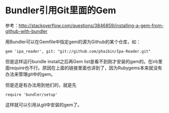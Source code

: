 # Bundler引用Git里面的Gem

参考：<http://stackoverflow.com/questions/3846859/installing-a-gem-from-github-with-bundler>

用Bundler可以在Gemfile中指定gem的源为Github的某个仓库，如：

    gem 'ipa_reader', git: "git://github.com/phaibin/Ipa-Reader.git"

但是这样运行bundle install之后再Gem list是看不到刚才安装的gem的。在irb里面require也不行。原因在上面的链接里面也讲到了，因为Rubygems本来就没有办法来管理git中的gem。

但是还是有办法用到他们的，就是先

    require 'bundler/setup'

这样就可以引用从git中安装的gem了。
